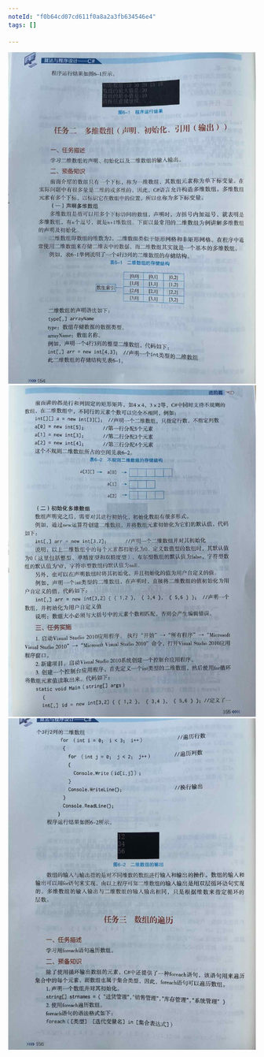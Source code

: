 ```yaml
---
noteId: "f0b64cd07cd611f0a8a2a3fb634546e4"
tags: []

---
```



![数组](../images/6-array/154.jpeg)
![数组](../images/6-array/155.jpeg)
![数组](../images/6-array/156.jpeg)